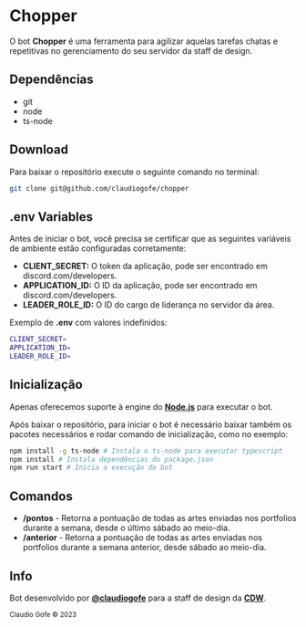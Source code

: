 # Chopper

O bot **Chopper** é uma ferramenta para agilizar aquelas tarefas chatas e repetitivas no gerenciamento do seu servidor da staff de design.

## Dependências
- git
- node
- ts-node

## Download
Para baixar o repositório execute o seguinte comando no terminal:
```sh
git clone git@github.com/claudiogofe/chopper
```

## .env Variables

Antes de iniciar o bot, você precisa se certificar que as seguintes variáveis de ambiente estão configuradas corretamente:

- **CLIENT_SECRET:** O token da aplicação, pode ser encontrado em discord.com/developers.
- **APPLICATION_ID:** O ID da aplicação, pode ser encontrado em discord.com/developers.
- **LEADER_ROLE_ID:** O ID do cargo de liderança no servidor da área.

Exemplo de **.env** com valores indefinidos:
```sh
CLIENT_SECRET=
APPLICATION_ID=
LEADER_ROLE_ID=
```

## Inicialização
Apenas oferecemos suporte à engine do **[Node.js](https://nodejs.org/)** para executar o bot.

Após baixar o repositório, para iniciar o bot é necessário baixar também os pacotes necessários e rodar comando de inicialização, como no exemplo:

```sh
npm install -g ts-node # Instala o ts-node para executar typescript
npm install # Instala dependências do package.json
npm run start # Inicia a execução do bot
```

## Comandos

- **/pontos** - Retorna a pontuação de todas as artes enviadas nos portfolios durante a semana, desde o último sábado ao meio-dia.
- **/anterior** - Retorna a pontuação de todas as artes enviadas nos portfolios durante a semana anterior, desde sábado ao meio-dia.

## Info

Bot desenvolvido por **[@claudiogofe](https://claudiogofe.com)** para a staff de design da **[CDW](https://discord.gg/cdw)**.

<sub>Claudio Gofe © 2023</sub>